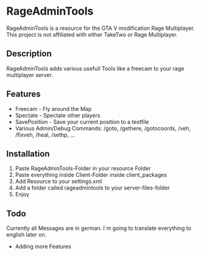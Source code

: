 # RageAdminTools

RageAdminTools is a resource for the GTA V modification Rage Multiplayer.
This project is not affiliated with either TakeTwo or Rage Multiplayer.

## Description

RageAdminTools adds various usefull Tools like a freecam to your rage multiplayer server.

## Features

* Freecam - Fly around the Map
* Spectate - Spectate other players
* SavePosition - Save your current position to a textfile
* Various Admin/Debug Commands: /goto, /gethere, /gotocoords, /veh, /fixveh, /heal, /sethp, ...

## Installation

1. Paste RageAdminTools-Folder in your resource Folder
2. Paste everything inside Client-Folder inside client_packages
3. Add Resource to your settings.xml
4. Add a folder called rageadmintools to your server-files-folder
5. Enjoy

## Todo

Currently all Messages are in german.
I´m going to translate everything to english later on.
* Adding more Features
